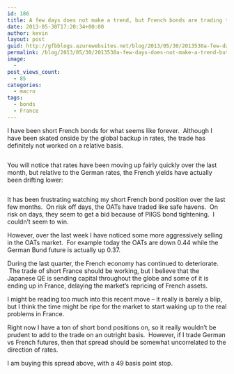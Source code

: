 ```yaml
---
id: 186
title: A few days does not make a trend, but French bonds are trading terribly
date: 2013-05-30T17:20:34+00:00
author: kevin
layout: post
guid: http://gfbblogs.azurewebsites.net/blog/2013/05/30/2013530a-few-days-does-not-make-a-trend-but-french-bonds-are-trading-terribly/
permalink: /blog/2013/05/30/2013530a-few-days-does-not-make-a-trend-but-french-bonds-are-trading-terribly/
image:
  - 
post_views_count:
  - 85
categories:
  - macro
tags:
  - bonds
  - France
---
```

I have been short French bonds for what seems like forever.  Although I have been skated onside by the global backup in rates, the trade has definitely not worked on a relative basis.

<img class="aligncenter" alt="" src="http://themacrotourist.com/blogs/GFRN10%20May%2030%2013.gif" />

You will notice that rates have been moving up fairly quickly over the last month, but relative to the German rates, the French yields have actually been drifting lower:

<img class="aligncenter" alt="" src="http://themacrotourist.com/blogs/GR%20FR%20May%2030%2013.gif" />

It has been frustrating watching my short French bond position over the last few months.  On risk off days, the OATs have traded like safe havens.  On risk on days, they seem to get a bid because of PIIGS bond tightening.  I couldn&#8217;t seem to win.

However, over the last week I have noticed some more aggressively selling in the OATs market.  For example today the OATs are down 0.44 while the German Bund future is actually up 0.37.

During the last quarter, the French economy has continued to deteriorate.  The trade of short France should be working, but I believe that the Japanese QE is sending capital throughout the globe and some of it is ending up in France, delaying the market&#8217;s repricing of French assets.

I might be reading too much into this recent move &#8211; it really is barely a blip, but I think the time might be ripe for the market to start waking up to the real problems in France.

Right now I have a ton of short bond positions on, so it really wouldn&#8217;t be prudent to add to the trade on an outright basis.  However, if I trade German vs French futures, then that spread should be somewhat uncorrelated to the direction of rates.

I am buying this spread above, with a 49 basis point stop.